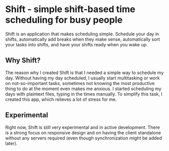 Shift - simple shift-based time scheduling for busy people
==========================================================

Shift is an application that makes scheduling simple. Schedule your day in shifts, automatically add breaks when they
make sense, automatically sort your tasks into shifts, and have your shifts ready when you wake up.

Why Shift?
----------

The reason why I created Shift is that I needed a simple way to schedule my day. Without having my day scheduled, I
usually start multitasking or work on not-so-important tasks, sometimes not knowing the most productive thing to do
at the moment even makes me anxious. I started scheduling my days with plaintext files, typing in the times manually.
To simplify this task, I created this app, which relieves a lot of stress for me.

Experimental
------------

Right now, Shift is still very experimental and in active development. There is a strong focus on responsive design and
on having the client standalone without any servers required (even though synchronization might be added later).

